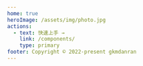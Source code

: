 ```yaml
---
home: true
heroImage: /assets/img/photo.jpg
actions:
  - text: 快速上手 →
    link: /components/
    type: primary
footer: Copyright © 2022-present gkmdanran
---
```


